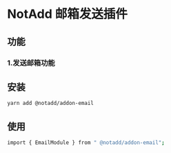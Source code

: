 # NotAdd 邮箱发送插件
## 功能
### 1.发送邮箱功能
## 安装
```bash
yarn add @notadd/addon-email
```
## 使用
```bash
import { EmailModule } from " @notadd/addon-email";
```

